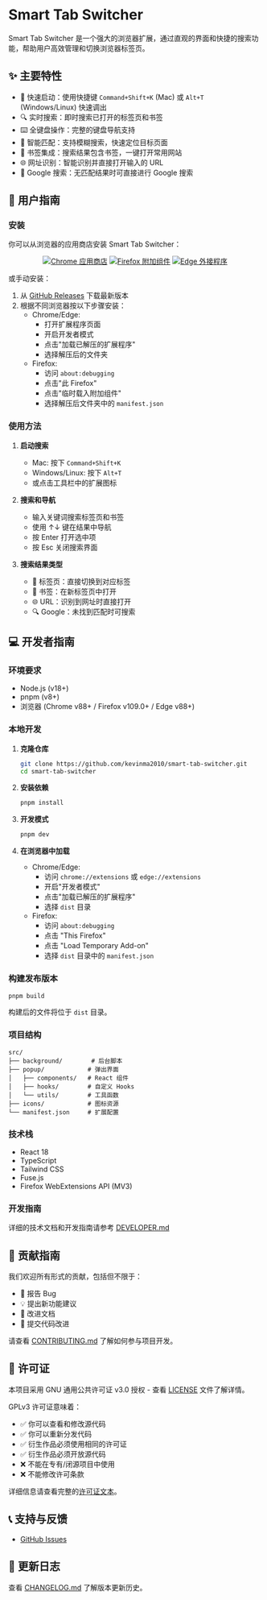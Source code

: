 # Smart Tab Switcher

Smart Tab Switcher 是一个强大的浏览器扩展，通过直观的界面和快捷的搜索功能，帮助用户高效管理和切换浏览器标签页。

## ✨ 主要特性

- 🚀 快速启动：使用快捷键 `Command+Shift+K` (Mac) 或 `Alt+T` (Windows/Linux) 快速调出
- 🔍 实时搜索：即时搜索已打开的标签页和书签
- ⌨️ 全键盘操作：完整的键盘导航支持
- 🎯 智能匹配：支持模糊搜索，快速定位目标页面
- 🔖 书签集成：搜索结果包含书签，一键打开常用网站
- 🌐 网址识别：智能识别并直接打开输入的 URL
- 🔄 Google 搜索：无匹配结果时可直接进行 Google 搜索

## 📖 用户指南

### 安装

你可以从浏览器的应用商店安装 Smart Tab Switcher：

<div align="center">

[![Chrome 应用商店](https://img.shields.io/chrome-web-store/v/smart-tab-switcher?label=Chrome&style=for-the-badge&logo=google-chrome&logoColor=white)](https://chrome.google.com/webstore/detail/smart-tab-switcher)
[![Firefox 附加组件](https://img.shields.io/amo/v/smart-tab-switcher?label=Firefox&style=for-the-badge&logo=firefox&logoColor=white)](https://addons.mozilla.org/firefox/addon/smart-tab-switcher)
[![Edge 外接程序](https://img.shields.io/badge/Edge-v1.0.0-blue?style=for-the-badge&logo=microsoft-edge&logoColor=white)](https://microsoftedge.microsoft.com/addons/detail/smart-tab-switcher)

</div>

或手动安装：
1. 从 [GitHub Releases](https://github.com/kevinma2010/smart-tab-switcher/releases) 下载最新版本
2. 根据不同浏览器按以下步骤安装：
   - Chrome/Edge:
     * 打开扩展程序页面
     * 开启开发者模式
     * 点击"加载已解压的扩展程序"
     * 选择解压后的文件夹
   - Firefox:
     * 访问 `about:debugging`
     * 点击"此 Firefox"
     * 点击"临时载入附加组件"
     * 选择解压后文件夹中的 `manifest.json`

### 使用方法

1. **启动搜索**
   - Mac: 按下 `Command+Shift+K`
   - Windows/Linux: 按下 `Alt+T`
   - 或点击工具栏中的扩展图标

2. **搜索和导航**
   - 输入关键词搜索标签页和书签
   - 使用 ↑↓ 键在结果中导航
   - 按 Enter 打开选中项
   - 按 Esc 关闭搜索界面

3. **搜索结果类型**
   - 📑 标签页：直接切换到对应标签
   - 🔖 书签：在新标签页中打开
   - 🌐 URL：识别到网址时直接打开
   - 🔍 Google：未找到匹配时可搜索

## 💻 开发者指南

### 环境要求

- Node.js (v18+)
- pnpm (v8+)
- 浏览器 (Chrome v88+ / Firefox v109.0+ / Edge v88+)

### 本地开发

1. **克隆仓库**
   ```bash
   git clone https://github.com/kevinma2010/smart-tab-switcher.git
   cd smart-tab-switcher
   ```

2. **安装依赖**
   ```bash
   pnpm install
   ```

3. **开发模式**
   ```bash
   pnpm dev
   ```

4. **在浏览器中加载**
   - Chrome/Edge:
     * 访问 `chrome://extensions` 或 `edge://extensions`
     * 开启"开发者模式"
     * 点击"加载已解压的扩展程序"
     * 选择 `dist` 目录
   - Firefox:
     * 访问 `about:debugging`
     * 点击 "This Firefox"
     * 点击 "Load Temporary Add-on"
     * 选择 `dist` 目录中的 `manifest.json`

### 构建发布版本

```bash
pnpm build
```

构建后的文件将位于 `dist` 目录。

### 项目结构

```
src/
├── background/        # 后台脚本
├── popup/            # 弹出界面
│   ├── components/   # React 组件
│   ├── hooks/        # 自定义 Hooks
│   └── utils/        # 工具函数
├── icons/            # 图标资源
└── manifest.json     # 扩展配置
```

### 技术栈

- React 18
- TypeScript
- Tailwind CSS
- Fuse.js
- Firefox WebExtensions API (MV3)

### 开发指南

详细的技术文档和开发指南请参考 [DEVELOPER.md](./DEVELOPER.md)

## 🤝 贡献指南

我们欢迎所有形式的贡献，包括但不限于：

- 🐛 报告 Bug
- 💡 提出新功能建议
- 📝 改进文档
- 🔧 提交代码改进

请查看 [CONTRIBUTING.md](./CONTRIBUTING.md) 了解如何参与项目开发。

## 📄 许可证

本项目采用 GNU 通用公共许可证 v3.0 授权 - 查看 [LICENSE](./LICENSE) 文件了解详情。

GPLv3 许可证意味着：
- ✅ 你可以查看和修改源代码
- ✅ 你可以重新分发代码
- ✅ 衍生作品必须使用相同的许可证
- ✅ 衍生作品必须开放源代码
- ❌ 不能在专有/闭源项目中使用
- ❌ 不能修改许可条款

详细信息请查看完整的[许可证文本](./LICENSE)。

## 📞 支持与反馈

- [GitHub Issues](https://github.com/kevinma2010/smart-tab-switcher/issues)

## 🔄 更新日志

查看 [CHANGELOG.md](./CHANGELOG.md) 了解版本更新历史。